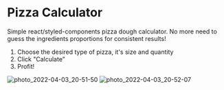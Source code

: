 # Pizza Calculator 
Simple react/styled-components pizza dough calculator. No more need to guess the ingredients proportions for consistent results! 
   
1. Choose the desired type of pizza, it's size and quantity  
2. Click "Calculate"  
3. Profit!  
  
![photo_2022-04-03_20-51-50](https://user-images.githubusercontent.com/36299471/161543650-1c0bc2d9-3f9e-49e5-970c-49bea0f96689.jpg)
![photo_2022-04-03_20-52-07](https://user-images.githubusercontent.com/36299471/161543921-40462b53-fbcc-4df3-a53a-e43ef1b465d5.jpg)
